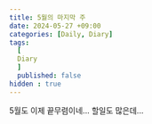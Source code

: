 ```yaml
---
title: 5월의 마지막 주
date: 2024-05-27 +09:00
categories: [Daily, Diary]
tags:
  [
  Diary 
  ]
  published: false
hidden : true
---
```


5월도 이제 끝무렴이네... 할일도 많은데...